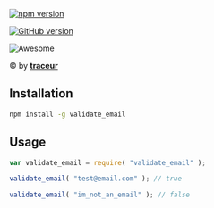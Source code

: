 [![npm version](https://badge.fury.io/js/validate_email.svg)](https://www.npmjs.com/package/validate_email)

[![GitHub version](https://badge.fury.io/gh/TheTraceur%2Fvalidate_email.svg)](https://github.com/TheTraceur/validate_email)

![Awesome](http://cdn.pspu.pl/badges/awesome.svg)

© by [**traceur**](https://www.npmjs.com/~traceur)

## Installation

```bash
npm install -g validate_email
```

## Usage

```js
var validate_email = require( "validate_email" );

validate_email( "test@email.com" ); // true

validate_email( "im_not_an_email" ); // false
```